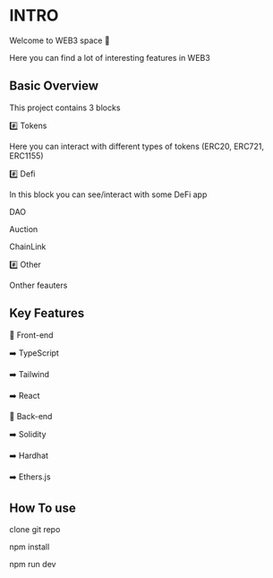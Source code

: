 # INTRO
Welcome to WEB3 space 👋

Here you can find a lot of interesting features in WEB3 

## Basic Overview
This project contains 3 blocks

  #️⃣ Tokens

  Here you can interact with different types of tokens (ERC20, ERC721, ERC1155)
  
  #️⃣ Defi

  In this block you can see/interact with some DeFi app
   
  DAO
  
  Auction
 
  ChainLink

  #️⃣ Other

  Onther feauters

## Key Features
📌 Front-end

➡️ TypeScript

➡️ Tailwind

➡️ React


📌 Back-end

➡️ Solidity

➡️ Hardhat

➡️ Ethers.js


## How To use

clone git repo

npm install

npm run dev



